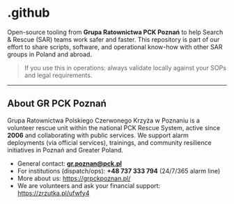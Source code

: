 # .github

Open-source tooling from **Grupa Ratownictwa PCK Poznań** to help Search & Rescue (SAR) teams work safer and faster. This repository is part of our effort to share scripts, software, and operational know-how with other SAR groups in Poland and abroad.

> If you use this in operations: always validate locally against your SOPs and legal requirements.

---

## About GR PCK Poznań

Grupa Ratownictwa Polskiego Czerwonego Krzyża w Poznaniu is a volunteer rescue unit within the national PCK Rescue System, active since **2006** and collaborating with public services. We support alarm deployments (via official services), trainings, and community resilience initiatives in Poznań and Greater Poland.

- General contact: **gr.poznan@pck.pl**  
- For institutions (dispatch/ops): **+48 737 333 794** (24/7/365 alarm line)  
- More about us: https://grpckpoznan.pl/
- We are volunteers and ask your financial support: https://zrzutka.pl/ufwfy4
